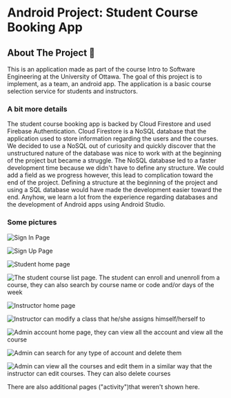 # Android Project: Student Course Booking App
## About The Project :blue_book:

This is an application made as part of the course Intro to Software Engineering at the University of Ottawa. The goal of this project is to implement, as a team, an android app. The application is a basic course selection service for students and instructors.
### A bit more details
The student course booking app is backed by Cloud Firestore and used Firebase Authentication. Cloud Firestore is a NoSQL database that the application used to store information regarding the users and the courses. We decided to use a NoSQL out of curiosity and quickly discover that the unstructured nature of the database was nice to work with at the beginning of the project but became a struggle. The NoSQL database led to a faster development time because we didn't have to define any structure. We could add a field as we progress however, this lead to complication toward the end of the project. Defining a structure at the beginning of the project and using a SQL database would have made the development easier toward the end. Anyhow, we learn a lot from the experience regarding databases and the development of Android apps using Android Studio. 

### Some pictures 


![Sign In Page](img/signIn.png)

![Sign Up Page](img/signUp.png)

![Student home page](img/studentHomePage.png)

![The student course list page. The student can enroll and unenroll from a course, they can also search by course name or code and/or days of the week](img/studentCourseList.png)

![Instructor home page](img/teacherHomePage.png)

![Instructor can modify a class that he/she assigns himself/herself to](img/teacherHomePage.png)

![Admin account home page, they can view all the account and view all the course](img/accountHomePage.png)

![Admin can search for any type of account and delete them](img/adminCanDeleteAccount.png)

![Admin can view all the courses and edit them in a similar way that the instructor can edit courses. They can also delete courses](img/adminCourseList.png)

There are also additional pages ("activity")that weren't shown here.